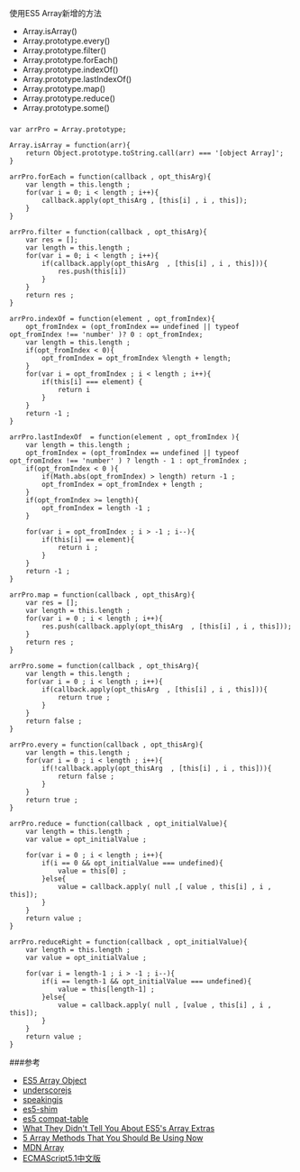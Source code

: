 使用ES5 Array新增的方法

+ Array.isArray()
+ Array.prototype.every()
+ Array.prototype.filter()
+ Array.prototype.forEach()
+ Array.prototype.indexOf()
+ Array.prototype.lastIndexOf()
+ Array.prototype.map()
+ Array.prototype.reduce()
+ Array.prototype.some()

###

	var arrPro = Array.prototype;
	
    Array.isArray = function(arr){
        return Object.prototype.toString.call(arr) === '[object Array]';
    }

    arrPro.forEach = function(callback , opt_thisArg){
        var length = this.length ;
        for(var i = 0; i < length ; i++){
            callback.apply(opt_thisArg , [this[i] , i , this]);
        }
    }
    
    arrPro.filter = function(callback , opt_thisArg){
        var res = [];
        var length = this.length ;
        for(var i = 0; i < length ; i++){
            if(callback.apply(opt_thisArg  , [this[i] , i , this])){
                res.push(this[i])
            }
        }
        return res ;
    }
    
    arrPro.indexOf = function(element , opt_fromIndex){
        opt_fromIndex = (opt_fromIndex == undefined || typeof opt_fromIndex !== 'number' )? 0 : opt_fromIndex;
        var length = this.length ;
        if(opt_fromIndex < 0){
            opt_fromIndex = opt_fromIndex %length + length;
        }
        for(var i = opt_fromIndex ; i < length ; i++){
            if(this[i] === element) {
                return i
            }
        }
        return -1 ;
    }

    arrPro.lastIndexOf  = function(element , opt_fromIndex ){
        var length = this.length ;
        opt_fromIndex = (opt_fromIndex == undefined || typeof opt_fromIndex !== 'number' ) ? length - 1 : opt_fromIndex ;
        if(opt_fromIndex < 0 ){
            if(Math.abs(opt_fromIndex) > length) return -1 ;
            opt_fromIndex = opt_fromIndex + length ;
        }
        if(opt_fromIndex >= length){
            opt_fromIndex = length -1 ;
        }

        for(var i = opt_fromIndex ; i > -1 ; i--){
            if(this[i] == element){
                return i ;
            }
        }
        return -1 ;
    }
    
    arrPro.map = function(callback , opt_thisArg){
        var res = [];
        var length = this.length ;
        for(var i = 0 ; i < length ; i++){
            res.push(callback.apply(opt_thisArg  , [this[i] , i , this]));
        }
        return res ;
    }

    arrPro.some = function(callback , opt_thisArg){
        var length = this.length ;
        for(var i = 0 ; i < length ; i++){
            if(callback.apply(opt_thisArg  , [this[i] , i , this])){
                return true ;
            }
        }
        return false ;
    }

    arrPro.every = function(callback , opt_thisArg){
        var length = this.length ;
        for(var i = 0 ; i < length ; i++){
            if(!callback.apply(opt_thisArg  , [this[i] , i , this])){
                return false ;
            }
        }
        return true ;
    }

    arrPro.reduce = function(callback , opt_initialValue){
        var length = this.length ;
        var value = opt_initialValue ;

        for(var i = 0 ; i < length ; i++){
            if(i == 0 && opt_initialValue === undefined){
                value = this[0] ;
            }else{
                value = callback.apply( null ,[ value , this[i] , i , this]);
            }
        }
        return value ;
    }

    arrPro.reduceRight = function(callback , opt_initialValue){
        var length = this.length ;
        var value = opt_initialValue ;

        for(var i = length-1 ; i > -1 ; i--){
            if(i == length-1 && opt_initialValue === undefined){
                value = this[length-1] ;
            }else{
                value = callback.apply( null , [value , this[i] , i , this]);
            }
        }
        return value ;
    }
###参考

+ [ES5 Array Object][2]
+ [underscorejs][1]
+ [speakingjs][3]
+ [es5-shim][4]
+ [es5 compat-table][5]
+ [What They Didn't Tell You About ES5's Array Extras][6]
+ [5 Array Methods That You Should Be Using Now][7]
+ [MDN Array][8]
+ [ECMAScript5.1中文版][9]

[1]: http://underscorejs.org/
[2]: http://www.ecma-international.org/ecma-262/5.1/#sec-15.4
[3]: http://speakingjs.com/es5/ch18.html
[4]: https://github.com/es-shims/es5-shim
[5]: http://kangax.github.io/compat-table/es5/
[6]: http://code.tutsplus.com/tutorials/what-they-didnt-tell-you-about-es5s-array-extras--net-28263
[7]: http://colintoh.com/blog/5-array-methods-that-you-should-use-today
[8]: https://developer.mozilla.org/zh-CN/docs/Web/JavaScript/Reference/Global_Objects/Array
[9]: http://yanhaijing.com/es5/#642